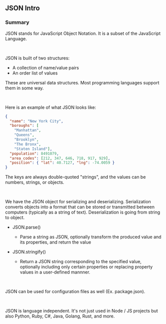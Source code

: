 ## JSON Intro

### Summary

JSON stands for JavaScript Object Notation. It is a subset of the JavaScript Language. 

</br>

JSON is built of two structures:

* A collection of name/value pairs
* An order list of values

These are universal data structures. Most programming languages support them in some way.

</br>

Here is an example of what JSON looks like:
```json
{
  "name": "New York City",
  "boroughs": [
    "Manhattan",
    "Queens",
    "Brooklyn",
    "The Bronx",
    "Staten Island"],
  "population": 8491079,
  "area_codes": [212, 347, 646, 718, 917, 929],
  "position": { "lat": 40.7127, "lng": -74.0059 }
}
```
The keys are always double-quoted "strings", and the values can be numbers, strings, or objects.

</br>

We have the JSON object for serializing and deserializing. Serialization converts objects into a format that can be stored or transmitted between computers (typically as a string of text). Deserialization is going from string to object.

* JSON.parse()
  * Parse a string as JSON, optionally transform the produced value and its properties, and return the value

* JSON.stringify()
  * Return a JSON string corresponding to the specified value, optionally including only certain properties or replacing property values in a user-defined mannner.

</br>

JSON can be used for configuration files as well (Ex. package.json). 

</br>

JSON is language independent. It's not just used in Node / JS projects but also Python, Ruby, C#, Java, Golang, Rust, and more.